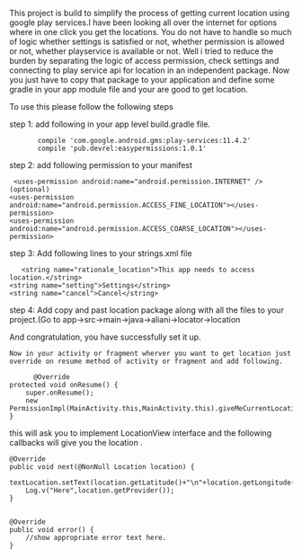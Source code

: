 This project is build to simplify the process of getting current location using google play services.I have been looking all over the internet for options where in one click you get the locations.
You do not have to handle so much of logic whether settings is satisfied or not, whether permission is allowed or not, whether playservice is available or not.
Well i tried to reduce the burden by separating the logic of access permission, check settings and connecting to play service api for location in an independent package.
Now you just have to copy that package to your application and define some gradle in your app module file and your are good to get location.
 
 To use this please follow the following steps
 
 step 1: add following in your app level build.gradle file.
 
           compile 'com.google.android.gms:play-services:11.4.2'
           compile 'pub.devrel:easypermissions:1.0.1'
           
  step 2: add following permission to your manifest
         
	 <uses-permission android:name="android.permission.INTERNET" />(optional)
    <uses-permission android:name="android.permission.ACCESS_FINE_LOCATION"></uses-permission>
    <uses-permission android:name="android.permission.ACCESS_COARSE_LOCATION"></uses-permission>
      
  step 3: Add following lines to your strings.xml file
         
	   <string name="rationale_location">This app needs to access location.</string>
    <string name="setting">Settings</string>
    <string name="cancel">Cancel</string>
	 
             
  step 4: Add copy and past location package along with all the files to your project.(Go to app->src->main->java->aliani->locator->location  
  
  And congratulation, you have successfully set it up.
  
	
	Now in your activity or fragment wherver you want to get location just override on resume method of activity or fragment and add following.

		  @Override
    protected void onResume() {
        super.onResume();
        new PermissionImpl(MainActivity.this,MainActivity.this).giveMeCurrentLocation();
    }

 
 this will ask you to implement LocationView interface and the following callbacks will give you the location .
 
    @Override
    public void next(@NonNull Location location) {
        textLocation.setText(location.getLatitude()+"\n"+location.getLongitude());
        Log.v("Here",location.getProvider());
    }


    @Override
    public void error() {
        //show appropriate error text here.
    }
 


